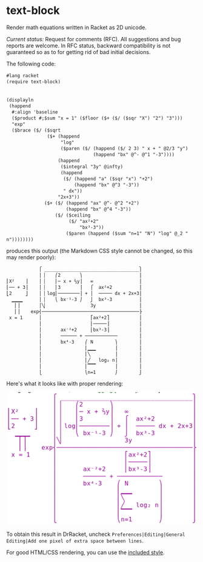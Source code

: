 text-block
==========
Render math equations written in Racket as 2D unicode.

*Current status:* Request for comments (RFC). All suggestions and bug reports are welcome.
In RFC status, backward compatibility is not guaranteed so as to for getting rid of bad initial decisions.

The following code:
```racket
#lang racket
(require text-block)


(displayln
 (happend
  #:align 'baseline
  ($product #;$sum "x = 1" ($floor ($+ ($/ ($sqr "X") "2") "3")))
  "exp"
  ($brace ($/ ($sqrt
               ($+ (happend
                    "log"
                    ($paren ($/ (happend ($/ 2 3) " x + " @2/3 "y")
                                (happend "bx" @^- @^1 "-3"))))
                   (happend
                    ($integral "3y" @infty)
                    (happend
                     ($/ (happend "a" ($sqr "x") "+2")
                         (happend "bx" @^3 "-3"))
                     " dx"))
                   "2x+3"))
              ($+ ($/ (happend "ax" @^- @^2 "+2")
                      (happend "bx" @^4 "-3"))
                  ($/ ($ceiling
                       ($/ "ax²+2"
                           "bx³-3"))
                      ($paren (happend ($sum "n=1" "N") "log" @_2 " n"))))))))
```
produces this output (the Markdown CSS style cannot be changed, so this may render poorly):
```
            ⎧ ___________________________________⎫
            ⎪ ▏   ⎛2       ⎞                     ⎪
⎢X²    ⎥    ⎪ ▏   ⎜─ x + ⅔y⎟   ∞                 ⎪
⎢── + 3⎥    ⎪ ▏   ⎜3       ⎟   ⎧  ax²+2          ⎪
⎣2     ⎦    ⎪ ▏log⎜────────⎟ + ⎪  ───── dx + 2x+3⎪
  ▁▁▁▁      ⎪ ▏   ⎝ bx⁻¹-3 ⎠   ⎭  bx³-3          ⎪
   ⎜⎟       ⎪╲▏                3y                ⎪
   ⎜⎟    exp⎨────────────────────────────────────⎬
 x = 1      ⎪                  ⎡ax²+2⎤           ⎪
            ⎪                  ⎢─────⎥           ⎪
            ⎪       ax⁻²+2     ⎢bx³-3⎥           ⎪
            ⎪       ────── + ────────────        ⎪
            ⎪       bx⁴-3    ⎛ N        ⎞        ⎪
            ⎪                ⎜▁▁▁       ⎟        ⎪
            ⎪                ⎜╲         ⎟        ⎪
            ⎪                ⎜╱   log₂ n⎟        ⎪
            ⎪                ⎜▔▔▔       ⎟        ⎪
            ⎩                ⎝n=1       ⎠        ⎭
```
Here's what it looks like with proper rendering:

![equation](img/eq-screenshot.png)

To obtain this result in DrRacket, uncheck
`Preferences|Editing|General Editing|Add one pixel of extra space between lines`.
 
For good HTML/CSS rendering, you can use the [included style](example.css).


